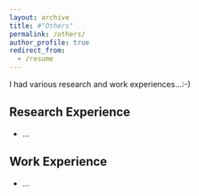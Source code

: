 ```yaml
---
layout: archive
title: #"Others"
permalink: /others/
author_profile: true
redirect_from:
  - /resume
---
```


I had various research and work experiences...:-)
  
Research Experience
------
* ...


Work Experience
------
* ...